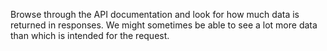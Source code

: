 Browse through the API documentation and look for how much data is returned in responses.
We might sometimes be able to see a lot more data than which is intended for the request. 
